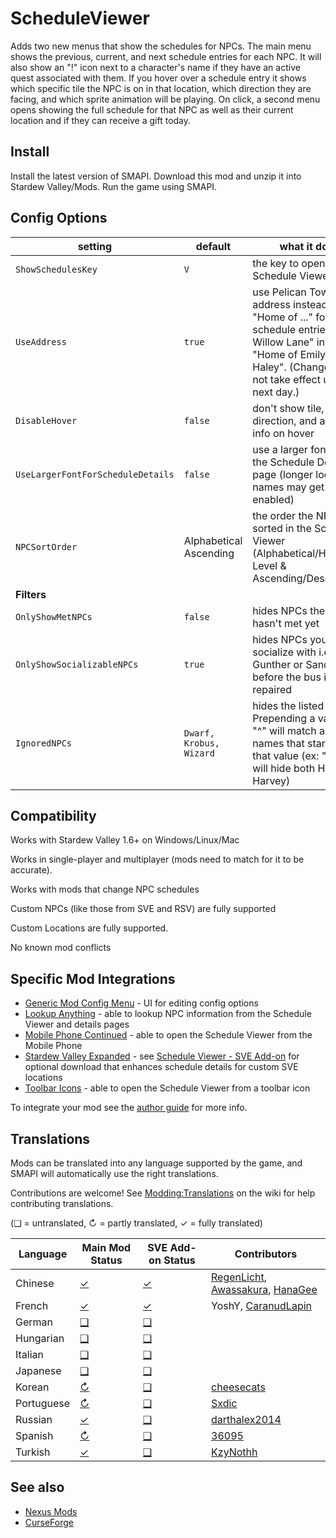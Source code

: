 # ScheduleViewer

Adds two new menus that show the schedules for NPCs. The main menu shows the previous, current, and next schedule entries for each NPC. It will also show an "!" icon next to a character's name if they have an active quest associated with them. If you hover over a schedule entry it shows which specific tile the NPC is on in that location, which direction they are facing, and which sprite animation will be playing. On click, a second menu opens showing the full schedule for that NPC as well as their current location and if they can receive a gift today.

## Install

Install the latest version of SMAPI.
Download this mod and unzip it into Stardew Valley/Mods.
Run the game using SMAPI.

## Config Options

| setting                           | default                 | what it does                                                                                           |
| --------------------------------- | ----------------------- | ------------------------------------------------------------------------------------------------------ |
| `ShowSchedulesKey`                | `V`                     | the key to open the Schedule Viewer                                                                    |
| `UseAddress`                      | `true`                  | use Pelican Town address instead of "Home of ..." for schedule entries i.e. "2 Willow Lane" instead of "Home of Emily & Haley". (Changes may not take effect until the next day.) |
| `DisableHover`                    | `false`                 | don't show tile, facing direction, and animation info on hover                                         |
| `UseLargerFontForScheduleDetails` | `false`                 | use a larger font size on the Schedule Details page (longer location names may get cut off if enabled) |
| `NPCSortOrder`                    | Alphabetical Ascending  | the order the NPCs are sorted in the Schedule Viewer (Alphabetical/Heart Level & Ascending/Descending) |
| **Filters**                       |
| `OnlyShowMetNPCs`                 | `false`                 | hides NPCs the farmer hasn't met yet                                                                   |
| `OnlyShowSocializableNPCs`        | `true`                  | hides NPCs you can't socialize with i.e. Gunther or Sandy before the bus is repaired                   |
| `IgnoredNPCs`                     | `Dwarf, Krobus, Wizard` | hides the listed NPCs. Prepending a value with \"^\" will match any names that start with that value (ex: \"^Ha\" will hide both Haley and Harvey) |

## Compatibility

Works with Stardew Valley 1.6+ on Windows/Linux/Mac

Works in single-player and multiplayer (mods need to match for it to be accurate).

Works with mods that change NPC schedules

Custom NPCs (like those from SVE and RSV) are fully supported

Custom Locations are fully supported.

No known mod conflicts

## Specific Mod Integrations

- [Generic Mod Config Menu](https://www.nexusmods.com/stardewvalley/mods/5098) - UI for editing config options
- [Lookup Anything](https://www.nexusmods.com/stardewvalley/mods/541) - able to lookup NPC information from the Schedule Viewer and details pages
- [Mobile Phone Continued](https://www.nexusmods.com/stardewvalley/mods/21017) - able to open the Schedule Viewer from the Mobile Phone
- [Stardew Valley Expanded](https://www.nexusmods.com/stardewvalley/mods/3753) - see [Schedule Viewer - SVE Add-on](../AddOns/SVE/) for optional download that enhances schedule details for custom SVE locations
- [Toolbar Icons](https://www.nexusmods.com/stardewvalley/mods/21017) - able to open the Schedule Viewer from a toolbar icon

To integrate your mod see the [author guide](author-guide.md) for more info.

## Translations

<!--

    This section is auto-generated using a script, there's no need to edit it manually.
    https://github.com/Pathoschild/StardewScripts/tree/main/create-translation-summary

-->

Mods can be translated into any language supported by the game, and SMAPI will automatically
use the right translations.

Contributions are welcome! See [Modding:Translations](https://stardewvalleywiki.com/Modding:Translations)
on the wiki for help contributing translations.

(❑ = untranslated, ↻ = partly translated, ✓ = fully translated)

| Language   | Main Mod Status                     | SVE Add-on Status                | Contributors                                            |
| ---------- | ----------------------------------- | -------------------------------- | ------------------------------------------------------- |
| Chinese    | [✓](../ScheduleViewer/i18n/zh.json) | [✓](../AddOns/SVE/i18n/zh.json) | [RegenLicht](https://www.nexusmods.com/users/102031818), [Awassakura](https://www.nexusmods.com/users/104142703), [HanaGee](https://www.nexusmods.com/users/121177218) |
| French     | [✓](../ScheduleViewer/i18n/fr.json) | [✓](../AddOns/SVE/i18n)         | YoshY, [CaranudLapin](https://github.com/CaranudLapin)  |
| German     | [❑](../ScheduleViewer/i18n)         | [❑](../AddOns/SVE/i18n)         | &nbsp;                                                  |
| Hungarian  | [❑](../ScheduleViewer/i18n)         | [❑](../AddOns/SVE/i18n)         | &nbsp;                                                  |
| Italian    | [❑](../ScheduleViewer/i18n)         | [❑](../AddOns/SVE/i18n)         | &nbsp;                                                  |
| Japanese   | [❑](../ScheduleViewer/i18n)         | [❑](../AddOns/SVE/i18n)         | &nbsp;                                                  |
| Korean     | [↻](../ScheduleViewer/i18n/ko.json) | [❑](../AddOns/SVE/i18n)         | [cheesecats](https://www.nexusmods.com/users/88438538)  |
| Portuguese | [↻](../ScheduleViewer/i18n/pt.json) | [❑](../AddOns/SVE/i18n)         | [Sxdic](https://www.nexusmods.com/users/34556965)       |
| Russian    | [✓](../ScheduleViewer/i18n/ru.json) | [❑](../AddOns/SVE/i18n)         | [darthalex2014](https://next.nexusmods.com/profile/darthalex2014) |
| Spanish    | [↻](../ScheduleViewer/i18n/es.json) | [❑](../AddOns/SVE/i18n)         | [36095](https://github.com/36095)                       |
| Turkish    | [✓](../ScheduleViewer/i18n/tr.json) | [❑](../AddOns/SVE/i18n)         | [KzyNothh](https://www.nexusmods.com/users/94536368)    |

## See also

- [Nexus Mods](https://www.nexusmods.com/stardewvalley/mods/19305)
- [CurseForge](https://www.curseforge.com/stardewvalley/mods/schedule-viewer)
